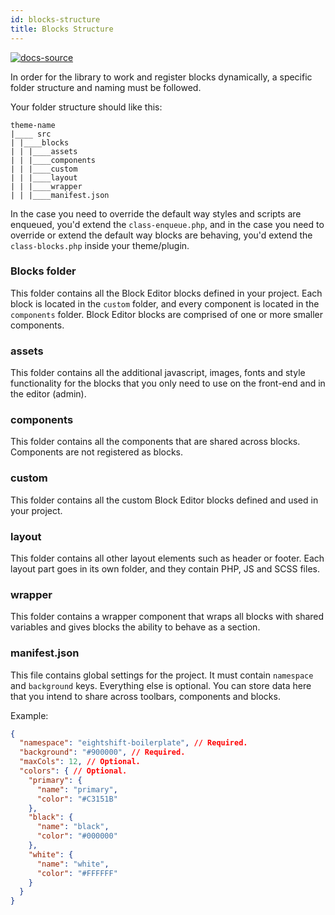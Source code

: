 ```yaml
---
id: blocks-structure
title: Blocks Structure
---
```


[![docs-source](https://img.shields.io/badge/source-eigthshift--frontend--libs-yellow?style=for-the-badge&logo=javascript&labelColor=2a2a2a)](https://github.com/infinum/eightshift-frontend-libs/tree/v2.0.0/blocks/init/src/blocks/)


In order for the library to work and register blocks dynamically, a specific folder structure and naming must be followed.

Your folder structure should like this:

```shell
theme-name
|____ src
| |____blocks
| | |____assets
| | |____components
| | |____custom
| | |____layout
| | |____wrapper
| | |____manifest.json
```

In the case you need to override the default way styles and scripts are enqueued, you'd extend the `class-enqueue.php`, and in the case you need to override or extend the default way blocks are behaving, you'd extend the `class-blocks.php` inside your theme/plugin.

### Blocks folder
This folder contains all the Block Editor blocks defined in your project. Each block is located in the `custom` folder, and every component is located in the `components` folder. Block Editor blocks are comprised of one or more smaller components.

### assets
This folder contains all the additional javascript, images, fonts and style functionality for the blocks that you only need to use on the front-end and in the editor (admin).

### components
This folder contains all the components that are shared across blocks. Components are not registered as blocks.

### custom
This folder contains all the custom Block Editor blocks defined and used in your project.

### layout
This folder contains all other layout elements such as header or footer. Each layout part goes in its own folder, and they contain PHP, JS and SCSS files.

### wrapper
This folder contains a wrapper component that wraps all blocks with shared variables and gives blocks the ability to behave as a section.

### manifest.json
This file contains global settings for the project. It must contain `namespace` and `background` keys. Everything else is optional. You can store data here that you intend to share across toolbars, components and blocks.

Example:

```json
{
  "namespace": "eightshift-boilerplate", // Required.
  "background": "#900000", // Required.
  "maxCols": 12, // Optional.
  "colors": { // Optional.
    "primary": {
      "name": "primary",
      "color": "#C3151B"
    },
    "black": {
      "name": "black",
      "color": "#000000"
    },
    "white": {
      "name": "white",
      "color": "#FFFFFF"
    }
  }
}
```

<div class="legacy-badge legacy-badge--v4"></div>
